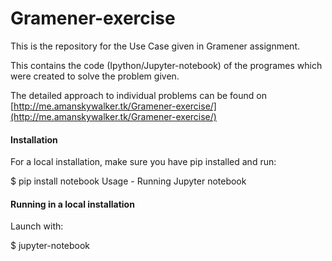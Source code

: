 # Gramener-exercise

This is the repository for the Use Case given in Gramener assignment.

This contains the code (Ipython/Jupyter-notebook) of the programes which were created to solve the problem given.

The detailed approach to individual problems can be found on [http://me.amanskywalker.tk/Gramener-exercise/](http://me.amanskywalker.tk/Gramener-exercise/)

#### Installation

For a local installation, make sure you have pip installed and run:

$ pip install notebook
Usage - Running Jupyter notebook

#### Running in a local installation

Launch with:

$ jupyter-notebook
